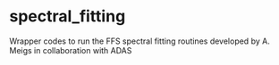 # spectral_fitting
Wrapper codes to run the FFS spectral fitting routines developed by A. Meigs in collaboration with ADAS
